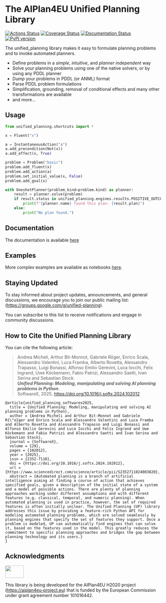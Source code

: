 # The AIPlan4EU Unified Planning Library

[![Actions Status](https://github.com/aiplan4eu/unified-planning/actions/workflows/release.yml/badge.svg)](https://github.com/aiplan4eu/unified-planning/actions)
[![Coverage Status](https://codecov.io/gh/aiplan4eu/unified-planning/branch/master/graph/badge.svg?token=GBM7HYNDRB)](https://codecov.io/gh/aiplan4eu/unified-planning)
[![Documentation Status](https://readthedocs.org/projects/unified-planning/badge/?version=latest)](https://unified-planning.readthedocs.io/en/latest/)
[![PyPI version](https://badge.fury.io/py/unified-planning.svg)](https://pypi.python.org/pypi/unified-planning)

The unified_planning library makes it easy to formulate planning problems and to invoke automated planners.

* Define problems in a *simple*, *intuitive*, and *planner independent* way
* Solve your planning problems using one of the native solvers, or by using any PDDL planner
* Dump your problems in PDDL (or  ANML) format
* Parse PDDL problem formulations
* Simplification, grounding, removal of conditional effects and many other transformations are available
* and more...

## Usage
```python
from unified_planning.shortcuts import *

x = Fluent("x")

a = InstantaneousAction("a")
a.add_precondition(Not(x))
a.add_effect(x, True)

problem = Problem("basic")
problem.add_fluent(x)
problem.add_action(a)
problem.set_initial_value(x, False)
problem.add_goal(x)

with OneshotPlanner(problem_kind=problem.kind) as planner:
    result = planner.solve(problem)
    if result.status in unified_planning.engines.results.POSITIVE_OUTCOMES:
        print(f"{planner.name} found this plan: {result.plan}")
    else:
        print("No plan found.")
```

## Documentation

The documentation is available [here](https://unified-planning.readthedocs.io/en/latest/)

## Examples

More complex examples are available as notebooks [here](https://unified-planning.readthedocs.io/en/latest/examples.html).

## Staying Updated

To stay informed about project updates, announcements, and general discussions, we encourage you to join our public mailing list: (https://groups.google.com/g/unified-planning).

You can subscribe to this list to receive notifications and engage in community discussions.

## How to Cite the Unified Planning Library

You can cite the following article:

> Andrea Micheli, Arthur Bit-Monnot, Gabriele Röger, Enrico Scala, Alessandro Valentini, Luca Framba, Alberto Rovetta, Alessandro Trapasso, Luigi Bonassi, Alfonso Emilio Gerevini, Luca Iocchi, Felix Ingrand, Uwe Köckemann, Fabio Patrizi, Alessandro Saetti, Ivan Serina and Sebastian Stock.  
> ***Unified Planning: Modeling, manipulating and solving AI planning problems in Python***.  
> SoftwareX, 2025.
> <https://doi.org/10.1016/j.softx.2024.102012>

```
@article{unified_planning_softwarex2025,
  title = {Unified Planning: Modeling, manipulating and solving AI planning problems in Python},
  author = {Andrea Micheli and Arthur Bit-Monnot and Gabriele R{\"o}ger and Enrico Scala and Alessandro Valentini and Luca Framba and Alberto Rovetta and Alessandro Trapasso and Luigi Bonassi and Alfonso Emilio Gerevini and Luca Iocchi and Felix Ingrand and Uwe Köckemann and Fabio Patrizi and Alessandro Saetti and Ivan Serina and Sebastian Stock},
  journal = {SoftwareX},
  volume = {29},
  pages = {102012},
  year = {2025},
  issn = {2352-7110},
  doi = {https://doi.org/10.1016/j.softx.2024.102012},
  url = {https://www.sciencedirect.com/science/article/pii/S2352711024003820},
  abstract = {Automated planning is a branch of artificial intelligence aiming at finding a course of action that achieves specified goals, given a description of the initial state of a system and a model of possible actions. There are plenty of planning approaches working under different assumptions and with different features (e.g. classical, temporal, and numeric planning). When automated planning is used in practice, however, the set of required features is often initially unclear. The Unified Planning (UP) library addresses this issue by providing a feature-rich Python API for modeling automated planning problems, which are solved seamlessly by planning engines that specify the set of features they support. Once a problem is modeled, UP can automatically find engines that can solve it, based on the features used in the model. This greatly reduces the commitment to specific planning approaches and bridges the gap between planning technology and its users.}
}
```

## Acknowledgments

<img src="https://www.aiplan4eu-project.eu/wp-content/uploads/2021/07/euflag.png" width="60" height="40">

This library is being developed for the AIPlan4EU H2020 project (https://aiplan4eu-project.eu) that is funded by the European Commission under grant agreement number 101016442.
